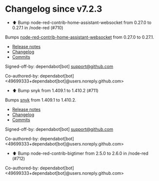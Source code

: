 # Changelog since v7.2.3
- ⬆️ Bump node-red-contrib-home-assistant-websocket from 0.27.0 to 0.27.1 in /node-red (#710)

Bumps [node-red-contrib-home-assistant-websocket](https://github.com/zachowj/node-red-contrib-home-assistant-websocket) from 0.27.0 to 0.27.1.
- [Release notes](https://github.com/zachowj/node-red-contrib-home-assistant-websocket/releases)
- [Changelog](https://github.com/zachowj/node-red-contrib-home-assistant-websocket/blob/dev/CHANGELOG.md)
- [Commits](https://github.com/zachowj/node-red-contrib-home-assistant-websocket/compare/v0.27.0...v0.27.1)

Signed-off-by: dependabot[bot] <support@github.com>

Co-authored-by: dependabot[bot] <49699333+dependabot[bot]@users.noreply.github.com> 
- ⬆️ Bump snyk from 1.409.1 to 1.410.2 (#711)

Bumps [snyk](https://github.com/snyk/snyk) from 1.409.1 to 1.410.2.
- [Release notes](https://github.com/snyk/snyk/releases)
- [Changelog](https://github.com/snyk/snyk/blob/master/.releaserc)
- [Commits](https://github.com/snyk/snyk/compare/v1.409.1...v1.410.2)

Signed-off-by: dependabot[bot] <support@github.com>

Co-authored-by: dependabot[bot] <49699333+dependabot[bot]@users.noreply.github.com> 
- ⬆️ Bump node-red-contrib-bigtimer from 2.5.0 to 2.6.0 in /node-red (#712)

Co-authored-by: dependabot[bot] <49699333+dependabot[bot]@users.noreply.github.com> 
